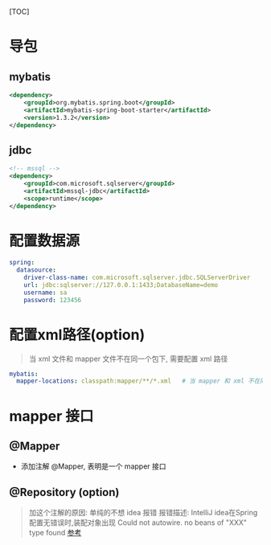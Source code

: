 [TOC]

# 导包

## mybatis

```xml
<dependency>
    <groupId>org.mybatis.spring.boot</groupId>
    <artifactId>mybatis-spring-boot-starter</artifactId>
    <version>1.3.2</version>
</dependency>
```

## jdbc

```xml
<!-- mssql -->
<dependency>
    <groupId>com.microsoft.sqlserver</groupId>
    <artifactId>mssql-jdbc</artifactId>
    <scope>runtime</scope>
</dependency>
```

# 配置数据源

```yaml
spring:
  datasource:
    driver-class-name: com.microsoft.sqlserver.jdbc.SQLServerDriver
    url: jdbc:sqlserver://127.0.0.1:1433;DatabaseName=demo
    username: sa
    password: 123456
```

# 配置xml路径(option)

> 当 xml 文件和 mapper 文件不在同一个包下, 需要配置 xml 路径

```yaml
mybatis:
  mapper-locations: classpath:mapper/**/*.xml   # 当 mapper 和 xml 不在同一个包下, 需要制定 xml的路径
```

# mapper 接口

## @Mapper

- 添加注解 @Mapper, 表明是一个 mapper 接口

## @Repository (option)

> 加这个注解的原因:
> 单纯的不想 idea 报错
> 报错描述: IntelliJ idea在Spring配置无错误时,装配对象出现 Could not autowire. no beans of "XXX" type found
> [参考](https://blog.csdn.net/u010334295/article/details/78076510)
